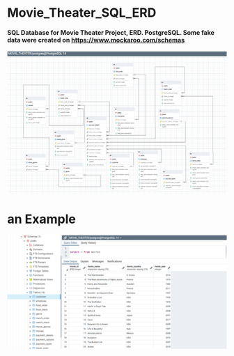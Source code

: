 # Movie_Theater_SQL_ERD
#### SQL Database for Movie Theater Project, ERD. PostgreSQL. Some fake data were created on https://www.mockaroo.com/schemas

![final_img](https://raw.githubusercontent.com/n-eaton/Movie_Theater_SQL_ERD/main/final_img.png?token=GHSAT0AAAAAABRRI34GI2ETNBG6OXCUKT4QYQXIZOA)




# an Example

![example](https://raw.githubusercontent.com/n-eaton/Movie_Theater_SQL_ERD/main/example.png?token=GHSAT0AAAAAABRRI34GXENSGFSIG2ZDIC72YQXGLOQ)
